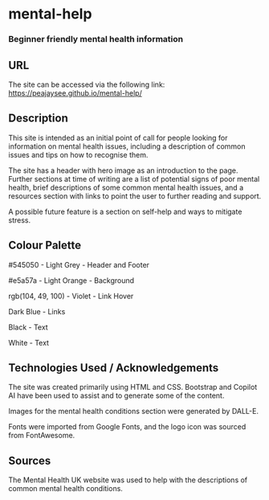 # mental-help

### Beginner friendly mental health information

## URL

The site can be accessed via the following link: https://peajaysee.github.io/mental-help/

## Description

This site is intended as an initial point of call for people looking for information on mental health issues, including a description of common issues and tips on how to recognise them. 

The site has a header with hero image as an introduction to the page. Further sections at time of writing are a list of potential signs of poor mental health, brief descriptions of some common mental health issues, and a resources section with links to point the user to further reading and support.

A possible future feature is a section on self-help and ways to mitigate stress.

## Colour Palette

#545050 - Light Grey - Header and Footer

#e5a57a - Light Orange - Background

rgb(104, 49, 100) - Violet - Link Hover

Dark Blue - Links

Black - Text

White - Text


## Technologies Used / Acknowledgements

The site was created primarily using HTML and CSS. Bootstrap and Copilot AI have been used to assist and to generate some of the content.

Images for the mental health conditions section were generated by DALL-E.

Fonts were imported from Google Fonts, and the logo icon was sourced from FontAwesome.

## Sources

The Mental Health UK website was used to help with the descriptions of common mental health conditions.

